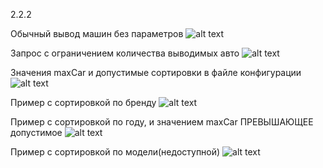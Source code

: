 2.2.2

Обычный вывод машин без параметров 
![alt text](https://github.com/user-attachments/assets/d324fd30-c636-4e7b-a5cf-640653f24d5f)

Запрос с ограничением количества выводимых авто
![alt text](https://github.com/user-attachments/assets/78517cd5-1736-4a18-a9c7-e6e2fb6fba1a)


Значения maxCar и допустимые сортировки в файле конфигурации 
![alt text](https://github.com/user-attachments/assets/294c8acb-14bc-4a4e-874b-8021e2fbd425)

Пример с сортировкой по бренду 
![alt text](https://github.com/user-attachments/assets/7e027142-355b-47a9-91c7-14364968112e)


Пример с сортировкой по году, и значением maxCar ПРЕВЫШАЮЩЕЕ допустимое 
![alt text](https://github.com/user-attachments/assets/10011be1-1377-4a35-b9bd-00a26fcf7ac7)

Пример с сортировкой по модели(недоступной) 
![alt text](https://github.com/user-attachments/assets/6c631a1d-808f-4072-8aa8-278fb9fac1fe)

